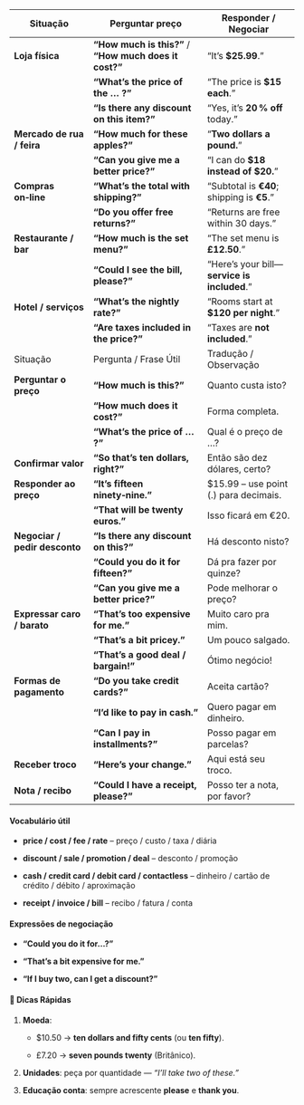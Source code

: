 
| Situação                      | Perguntar preço                                        | Responder / Negociar                        |
| ----------------------------- | ------------------------------------------------------ | ------------------------------------------- |
| **Loja física**               | **“How much is this?”** / **“How much does it cost?”** | “It’s **$25.99**.”                          |
|                               | **“What’s the price of the … ?”**                      | “The price is **$15 each**.”                |
|                               | **“Is there any discount on this item?”**              | “Yes, it’s **20 % off** today.”             |
| **Mercado de rua / feira**    | **“How much for these apples?”**                       | “**Two dollars a pound.**”                  |
|                               | **“Can you give me a better price?”**                  | “I can do **$18 instead of $20.**”          |
| **Compras on‑line**           | **“What’s the total with shipping?”**                  | “Subtotal is **€40**; shipping is **€5**.”  |
|                               | **“Do you offer free returns?”**                       | “Returns are free within 30 days.”          |
| **Restaurante / bar**         | **“How much is the set menu?”**                        | “The set menu is **£12.50**.”               |
|                               | **“Could I see the bill, please?”**                    | “Here’s your bill—**service is included**.” |
| **Hotel / serviços**          | **“What’s the nightly rate?”**                         | “Rooms start at **$120 per night**.”        |
|                               | **“Are taxes included in the price?”**                 | “Taxes are **not included**.”               |
| Situação                      | Pergunta / Frase Útil                                  | Tradução / Observação                       |
| **Perguntar o preço**         | **“How much is this?”**                                | Quanto custa isto?                          |
|                               | **“How much does it cost?”**                           | Forma completa.                             |
|                               | **“What’s the price of … ?”**                          | Qual é o preço de …?                        |
| **Confirmar valor**           | **“So that’s ten dollars, right?”**                    | Então são dez dólares, certo?               |
| **Responder ao preço**        | **“It’s fifteen ninety‑nine.”**                        | $15.99 – use point (.) para decimais.       |
|                               | **“That will be twenty euros.”**                       | Isso ficará em €20.                         |
| **Negociar / pedir desconto** | **“Is there any discount on this?”**                   | Há desconto nisto?                          |
|                               | **“Could you do it for fifteen?”**                     | Dá pra fazer por quinze?                    |
|                               | **“Can you give me a better price?”**                  | Pode melhorar o preço?                      |
| **Expressar caro / barato**   | **“That’s too expensive for me.”**                     | Muito caro pra mim.                         |
|                               | **“That’s a bit pricey.”**                             | Um pouco salgado.                           |
|                               | **“That’s a good deal / bargain!”**                    | Ótimo negócio!                              |
| **Formas de pagamento**       | **“Do you take credit cards?”**                        | Aceita cartão?                              |
|                               | **“I’d like to pay in cash.”**                         | Quero pagar em dinheiro.                    |
|                               | **“Can I pay in installments?”**                       | Posso pagar em parcelas?                    |
| **Receber troco**             | **“Here’s your change.”**                              | Aqui está seu troco.                        |
| **Nota / recibo**             | **“Could I have a receipt, please?”**                  | Posso ter a nota, por favor?                |

#### Vocabulário útil

- **price / cost / fee / rate** – preço / custo / taxa / diária
    
- **discount / sale / promotion / deal** – desconto / promoção
    
- **cash / credit card / debit card / contactless** – dinheiro / cartão de crédito / débito / aproximação
    
- **receipt / invoice / bill** – recibo / fatura / conta
    

#### Expressões de negociação

- **“Could you do it for…?”**
    
- **“That’s a bit expensive for me.”**
    
- **“If I buy two, can I get a discount?”**


#### 📌 Dicas Rápidas

1. **Moeda**:
    
    - $10.50 → **ten dollars and fifty cents** (ou **ten fifty**).
        
    - £7.20 → **seven pounds twenty** (Britânico).
        
2. **Unidades**: peça por quantidade — _“I’ll take two of these.”_
    
3. **Educação conta**: sempre acrescente **please** e **thank you**.